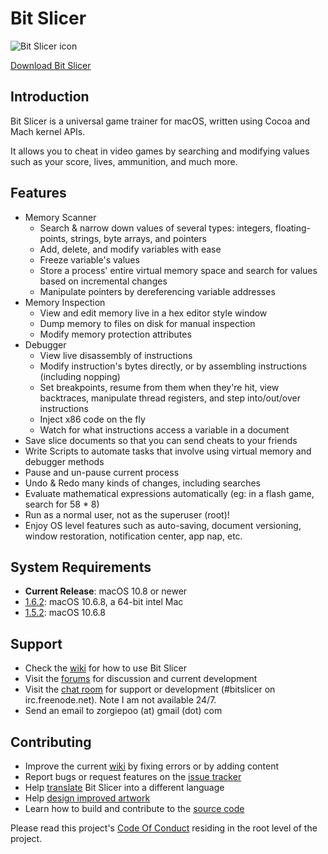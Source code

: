 # Bit Slicer
![Bit Slicer icon](https://zgcoder.net/software/bitslicer/images/web_icon.png)

[Download Bit Slicer](https://zgcoder.net/software/bitslicer/dist/stable/Bit%20Slicer.zip)

## Introduction
Bit Slicer is a universal game trainer for macOS, written using Cocoa and Mach kernel APIs.

It allows you to cheat in video games by searching and modifying values such as your score, lives, ammunition, and much more.

## Features
* Memory Scanner
	* Search & narrow down values of several types: integers, floating-points, strings, byte arrays, and pointers
	* Add, delete, and modify variables with ease
	* Freeze variable's values
	* Store a process' entire virtual memory space and search for values based on incremental changes
	* Manipulate pointers by dereferencing variable addresses
* Memory Inspection
	* View and edit memory live in a hex editor style window
	* Dump memory to files on disk for manual inspection
	* Modify memory protection attributes
* Debugger
	* View live disassembly of instructions
	* Modify instruction's bytes directly, or by assembling instructions (including nopping)
	* Set breakpoints, resume from them when they're hit, view backtraces, manipulate thread registers, and step into/out/over instructions
	* Inject x86 code on the fly
	* Watch for what instructions access a variable in a document
* Save slice documents so that you can send cheats to your friends
* Write Scripts to automate tasks that involve using virtual memory and debugger methods
* Pause and un-pause current process
* Undo & Redo many kinds of changes, including searches
* Evaluate mathematical expressions automatically (eg: in a flash game, search for 58 * 8)
* Run as a normal user, not as the superuser (root)!
* Enjoy OS level features such as auto-saving, document versioning, window restoration, notification center, app nap, etc.


## System Requirements
* **Current Release**: macOS 10.8 or newer
* [1.6.2](https://github.com/zorgiepoo/Bit-Slicer/releases/download/1.6.2/Bit_Slicer_1.6.2.zip): macOS 10.6.8, a 64-bit intel Mac
* [1.5.2](https://github.com/zorgiepoo/Bit-Slicer/releases/download/1.5.2/Bit_Slicer_1.5.2.zip): macOS 10.6.8

## Support
* Check the [wiki](https://github.com/zorgiepoo/Bit-Slicer/wiki/) for how to use Bit Slicer
* Visit the [forums](http://portingteam.com/forum/157-bit-slicer/) for discussion and current development
* Visit the [chat room](http://webchat.freenode.net/?channels=bitslicer) for support or development (#bitslicer on irc.freenode.net). Note I am not available 24/7.
* Send an email to zorgiepoo (at) gmail (dot) com

## Contributing
* Improve the current [wiki](https://github.com/zorgiepoo/Bit-Slicer/wiki/) by fixing errors or by adding content
* Report bugs or request features on the [issue tracker](https://github.com/zorgiepoo/Bit-Slicer/issues)
* Help [translate](https://github.com/zorgiepoo/Bit-Slicer/wiki/Localization) Bit Slicer into a different language
* Help [design improved artwork](https://github.com/zorgiepoo/Bit-Slicer/issues/18)
* Learn how to build and contribute to the [source code](https://github.com/zorgiepoo/Bit-Slicer/wiki/Source-Code)

Please read this project's [Code Of Conduct](https://github.com/zorgiepoo/Bit-Slicer/blob/master/CODE_OF_CONDUCT.md) residing in the root level of the project.

